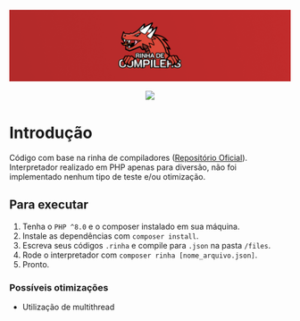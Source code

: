 <div align="center">

![banner]

[<img src="https://img.shields.io/badge/Discord-7289DA?style=for-the-badge&logo=discord&logoColor=white">](https://discord.gg/e8EzgPscCw)

</div>

# Introdução

Código com base na rinha de compiladores ([Repositório Oficial](https://github.com/aripiprazole/rinha-de-compiler)).
Interpretador realizado em PHP apenas para diversão, não foi implementado nenhum tipo de teste e/ou otimização.

## Para executar

1. Tenha o `PHP ^8.0` e o composer instalado em sua máquina.
2. Instale as dependências com `composer install`.
3. Escreva seus códigos `.rinha` e compile para `.json` na pasta `/files`.
4. Rode o interpretador com `composer rinha [nome_arquivo.json]`.
5. Pronto.

### Possíveis otimizações
* Utilização de multithread
  
[banner]: ./img/banner.png
